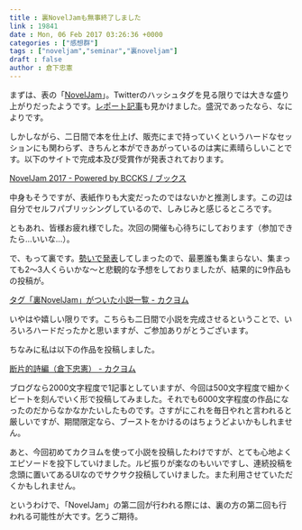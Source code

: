 ```yaml
---
title : 裏NovelJamも無事終了しました
link : 19841
date : Mon, 06 Feb 2017 03:26:36 +0000
categories : ["感想群"]
tags : ["noveljam","seminar","裏noveljam"]
draft : false
author : 倉下忠憲
---
```


まずは、表の「<a href="http://noveljam.strikingly.com/">NovelJam</a>」。Twitterのハッシュタグを見る限りでは大きな盛り上がりだったようです。<a href="https://medium.com/sentence/noveljam-8f62645c81db#.rfx1wdxn2">レポート記事</a>も見かけました。盛況であったなら、なによりです。

しかしながら、二日間で本を仕上げ、販売にまで持っていくというハードなセッションにも関わらず、きちんと本ができあがっているのは実に素晴らしいことです。以下のサイトで完成本及び受賞作が発表されております。

<a href="http://bccks.jp/store/noveljam2017">NovelJam 2017 - Powered by BCCKS / ブックス</a>

中身もそうですが、表紙作りも大変だったのではないかと推測します。この辺は自分でセルフパブリッシングしているので、しみじみと感じるところです。

ともあれ、皆様お疲れ様でした。次回の開催も心待ちにしております（参加できたら…いいな…）。

で、もって裏です。<a href="https://rashita.net/blog/?p=19827">勢いで発表</a>してしまったので、最悪誰も集まらない、集まっても2〜3人くらいかな〜と悲観的な予想をしておりましたが、結果的に9作品もの投稿が。

<a href="https://kakuyomu.jp/tags/%E8%A3%8FNovelJam">タグ「裏NovelJam」がついた小説一覧 - カクヨム</a>

いやはや嬉しい限りです。こちらも二日間で小説を完成させるということで、いろいろハードだったかと思いますが、ご参加ありがとうございます。

ちなみに私は以下の作品を投稿しました。

<a href="https://kakuyomu.jp/works/1177354054882537173">断片的詩編（倉下忠憲） - カクヨム</a>

ブログなら2000文字程度で1記事としていますが、今回は500文字程度で細かくビートを刻んでいく形で投稿してみました。それでも6000文字程度の作品になったのだからなかなかたいしたものです。さすがにこれを毎日やれと言われると厳しいですが、期間限定なら、ブーストをかけるのはちょうどよいかもしれません。

あと、今回初めてカクヨムを使って小説を投稿したわけですが、とても心地よくエピソードを投下していけました。ルビ振りが楽なのもいいですし、連続投稿を念頭に置いてあるUIなのでサクサク投稿していけました。また利用させていただくかもしれません。

というわけで、「NovelJam」の第二回が行われる際には、裏の方の第二回も行われる可能性が大です。乞うご期待。
